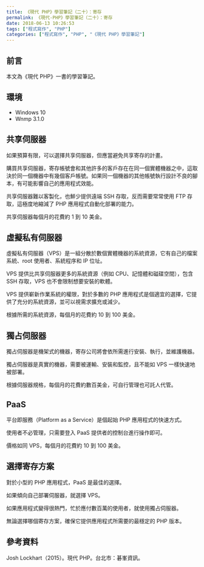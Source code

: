 ```yaml
---
title: 《現代 PHP》學習筆記（二十）：寄存
permalink: 《現代-PHP》學習筆記（二十）：寄存
date: 2018-06-13 10:26:53
tags: ["程式寫作", "PHP"]
categories: ["程式寫作", "PHP", "《現代 PHP》學習筆記"]
---
```


## 前言

本文為《現代 PHP》一書的學習筆記。

## 環境

- Windows 10
- Wnmp 3.1.0

## 共享伺服器

如果預算有限，可以選擇共享伺服器，但應當避免共享寄存的計畫。

購買共享伺服器，寄存帳號會和其他許多的客戶存在在同一個實體機器之中，這取決於同一個機器中有幾個客戶帳號。如果同一個機器的其他帳號執行設計不良的腳本，有可能影響自己的應用程式效能。

共享伺服器難以客製化，也鮮少提供遠端 SSH 存取，反而需要常常使用 FTP 存取，這極度地縮減了 PHP 應用程式自動化部署的能力。

共享伺服器每個月的花費約 1 到 10 美金。

## 虛擬私有伺服器

虛擬私有伺服器（VPS）是一組分散於數個實體機器的系統資源，它有自己的檔案系統、root 使用者、系統程序和 IP 位址。

VPS 提供比共享伺服器更多的系統資源（例如 CPU、記憶體和磁碟空間），包含 SSH 存取，VPS 也不會限制想要安裝的軟體。

VPS 提供嶄新作業系統的權限，對於多數的 PHP 應用程式是個適宜的選擇，它提供了充分的系統資源，並可以視需求擴充或減少。

根據所需的系統資源，每個月的花費約 10 到 100 美金。

## 獨占伺服器

獨占伺服器是機架式的機器，寄存公司將會依所需進行安裝、執行，並維護機器。

獨占伺服器是真實的機器，需要被運輸、安裝和監控，且不能如 VPS 一樣快速地被部署。

根據伺服器規格，每個月的花費約數百美金，可自行管理也可託人代管。

## PaaS

平台即服務（Platform as a Service）是個起始 PHP 應用程式的快速方式。

使用者不必管理，只需要登入 PaaS 提供者的控制台進行操作即可。

價格如同 VPS，每個月的花費約 10 到 100 美金。

## 選擇寄存方案

對於小型的 PHP 應用程式，PaaS 是最佳的選擇。

如果傾向自己部署伺服器，就選擇 VPS。

如果應用程式變得很熱門，忙於應付數百萬的使用者，就使用獨占伺服器。

無論選擇哪個寄存方案，確保它提供應用程式所需要的最穩定的 PHP 版本。

## 參考資料

Josh Lockhart（2015）。現代 PHP。台北市：碁峯資訊。
